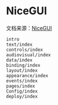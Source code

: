 # NiceGUI

文档来源：[NiceGUI](https://nicegui.io/documentation)

```{toctree}
intro
text/index
controls/index
audiovisual/index
data/index
binding/index
layout/index
appearance/index
events/index
pages/index
Config/index
deploy/index
```
